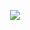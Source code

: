 <p align="center">
  <a href="https://github.com/DenverCoder1/readme-typing-svg"><img src="https://readme-typing-svg.herokuapp.com?color=F70000&width=430&lines=Ataque+de+ARP+Spoofing/Poison"></a>
</p>

<h1 align="center"></h1>
